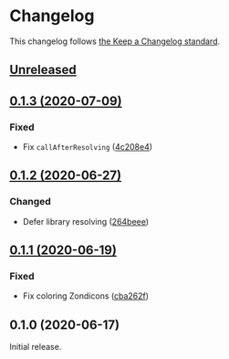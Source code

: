 # Changelog

This changelog follows [the Keep a Changelog standard](https://keepachangelog.com).


## [Unreleased](https://github.com/blade-ui-kit/blade-zondicons/compare/0.1.3...main)


## [0.1.3 (2020-07-09)](https://github.com/blade-ui-kit/blade-zondicons/compare/0.1.2...0.1.3)

### Fixed
- Fix `callAfterResolving` ([4c208e4](https://github.com/blade-ui-kit/blade-zondicons/commit/4c208e4bf36c29b9f8e7e375e5768f7f92727854))


## [0.1.2 (2020-06-27)](https://github.com/blade-ui-kit/blade-zondicons/compare/0.1.1...0.1.2)

### Changed
- Defer library resolving ([264beee](https://github.com/blade-ui-kit/blade-zondicons/commit/015b1e69bdb636419b961fa23769362ada33d3d9))


## [0.1.1 (2020-06-19)](https://github.com/blade-ui-kit/blade-zondicons/compare/0.1.0...0.1.1)

### Fixed
- Fix coloring Zondicons ([cba262f](https://github.com/blade-ui-kit/blade-zondicons/commit/cba262ff460972618cd2b9632cf9063950899746))


## 0.1.0 (2020-06-17)

Initial release.
